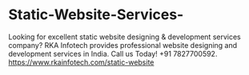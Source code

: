 # Static-Website-Services-
Looking for excellent static website designing &amp; development services company? RKA Infotech provides professional website designing and development services in India. Call us Today! +91 7827700592.
https://www.rkainfotech.com/static-website
